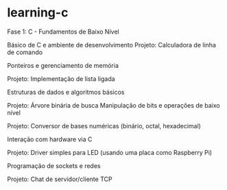 # learning-c

Fase 1: C - Fundamentos de Baixo Nível

Básico de C e ambiente de desenvolvimento
Projeto: Calculadora de linha de comando

Ponteiros e gerenciamento de memória

Projeto: Implementação de lista ligada

Estruturas de dados e algoritmos básicos

Projeto: Árvore binária de busca
Manipulação de bits e operações de baixo nível

Projeto: Conversor de bases numéricas (binário, octal, hexadecimal)

Interação com hardware via C

Projeto: Driver simples para LED (usando uma placa como Raspberry Pi)

Programação de sockets e redes

Projeto: Chat de servidor/cliente TCP
